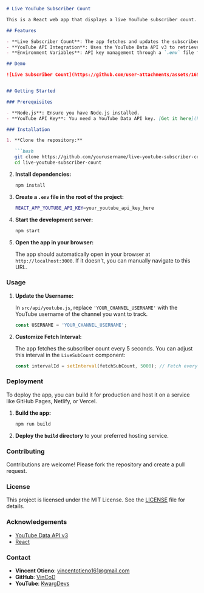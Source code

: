 ```markdown
# Live YouTube Subscriber Count

This is a React web app that displays a live YouTube subscriber count. It fetches data from the YouTube Data API using the channel's username.

## Features

- **Live Subscriber Count**: The app fetches and updates the subscriber count every 5 seconds.
- **YouTube API Integration**: Uses the YouTube Data API v3 to retrieve channel statistics.
- **Environment Variables**: API key management through a `.env` file for security.

## Demo

![Live Subscriber Count](https://github.com/user-attachments/assets/1655d795-2821-4561-b41c-783c7991940a)


## Getting Started

### Prerequisites

- **Node.js**: Ensure you have Node.js installed.
- **YouTube API Key**: You need a YouTube Data API key. [Get it here](https://console.cloud.google.com/).

### Installation

1. **Clone the repository:**

   ```bash
   git clone https://github.com/yourusername/live-youtube-subscriber-count.git
   cd live-youtube-subscriber-count
   ```

2. **Install dependencies:**

   ```bash
   npm install
   ```

3. **Create a `.env` file in the root of the project:**

   ```bash
   REACT_APP_YOUTUBE_API_KEY=your_youtube_api_key_here
   ```

4. **Start the development server:**

   ```bash
   npm start
   ```

5. **Open the app in your browser:**

   The app should automatically open in your browser at `http://localhost:3000`. If it doesn't, you can manually navigate to this URL.

### Usage

1. **Update the Username:**

   In `src/api/youtube.js`, replace `'YOUR_CHANNEL_USERNAME'` with the YouTube username of the channel you want to track.

   ```javascript
   const USERNAME = 'YOUR_CHANNEL_USERNAME';
   ```

2. **Customize Fetch Interval:**

   The app fetches the subscriber count every 5 seconds. You can adjust this interval in the `LiveSubCount` component:

   ```javascript
   const intervalId = setInterval(fetchSubCount, 5000); // Fetch every 5 seconds
   ```

### Deployment

To deploy the app, you can build it for production and host it on a service like GitHub Pages, Netlify, or Vercel.

1. **Build the app:**

   ```bash
   npm run build
   ```

2. **Deploy the `build` directory** to your preferred hosting service.

### Contributing

Contributions are welcome! Please fork the repository and create a pull request.

### License

This project is licensed under the MIT License. See the [LICENSE](LICENSE) file for details.

### Acknowledgements

- [YouTube Data API v3](https://developers.google.com/youtube/v3)
- [React](https://reactjs.org/)

### Contact

- **Vincent Otieno**: [vincentotieno161@gmail.com](mailto:vincentotieno161@gmail.com)
- **GitHub**: [VinCoD](https://github.com/vincod)
- **YouTube**: [KwargDevs](https://youtube.com/@kwargdevs)

```
